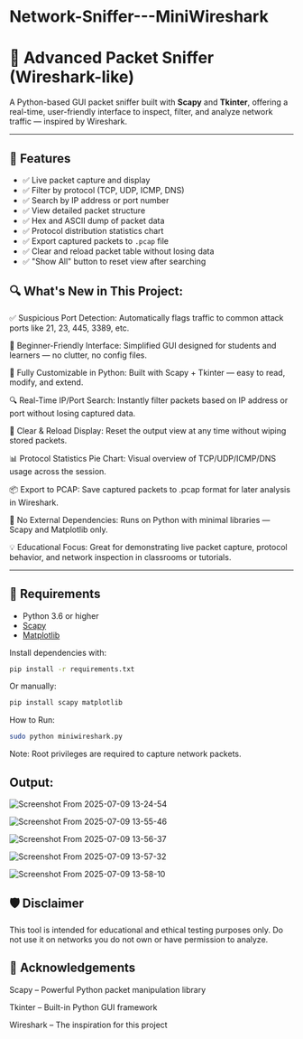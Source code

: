 # Network-Sniffer---MiniWireshark
# 🐍 Advanced Packet Sniffer (Wireshark-like)

A Python-based GUI packet sniffer built with **Scapy** and **Tkinter**, offering a real-time, user-friendly interface to inspect, filter, and analyze network traffic — inspired by Wireshark.

---

## 🚀 Features

- ✅ Live packet capture and display
- ✅ Filter by protocol (TCP, UDP, ICMP, DNS)
- ✅ Search by IP address or port number
- ✅ View detailed packet structure
- ✅ Hex and ASCII dump of packet data
- ✅ Protocol distribution statistics chart
- ✅ Export captured packets to `.pcap` file
- ✅ Clear and reload packet table without losing data
- ✅ "Show All" button to reset view after searching

## 🔍 What's New in This Project:

✅ Suspicious Port Detection: Automatically flags traffic to common attack ports like 21, 23, 445, 3389, etc.

🧠 Beginner-Friendly Interface: Simplified GUI designed for students and learners — no clutter, no config files.

🐍 Fully Customizable in Python: Built with Scapy + Tkinter — easy to read, modify, and extend.

🔍 Real-Time IP/Port Search: Instantly filter packets based on IP address or port without losing captured data.

🧹 Clear & Reload Display: Reset the output view at any time without wiping stored packets.

📊 Protocol Statistics Pie Chart: Visual overview of TCP/UDP/ICMP/DNS usage across the session.

📦 Export to PCAP: Save captured packets to .pcap format for later analysis in Wireshark.

🚀 No External Dependencies: Runs on Python with minimal libraries — Scapy and Matplotlib only.

💡 Educational Focus: Great for demonstrating live packet capture, protocol behavior, and network inspection in classrooms or tutorials.

---

## 🧰 Requirements

- Python 3.6 or higher
- [Scapy](https://scapy.net/)
- [Matplotlib](https://matplotlib.org/)

Install dependencies with:

```bash
pip install -r requirements.txt
```

Or manually:

```bash
pip install scapy matplotlib
```

 How to Run:

```bash
sudo python miniwireshark.py

```

Note: Root privileges are required to capture network packets.

## Output:


![Screenshot From 2025-07-09 13-24-54](https://github.com/user-attachments/assets/37fb67df-4353-4bf4-a027-bbcca4f6f43b)


![Screenshot From 2025-07-09 13-55-46](https://github.com/user-attachments/assets/29ee53a4-edd9-4a5d-9b97-282273d2f146)



![Screenshot From 2025-07-09 13-56-37](https://github.com/user-attachments/assets/8d9dbfd9-9598-47b3-b8af-3b82b66aaf54)


![Screenshot From 2025-07-09 13-57-32](https://github.com/user-attachments/assets/2ea7af7f-4911-4818-954f-a8abd293e0d6)



![Screenshot From 2025-07-09 13-58-10](https://github.com/user-attachments/assets/d455c485-fdb3-4b87-8da0-257fa6538295)



## 🛡️ Disclaimer

This tool is intended for educational and ethical testing purposes only. Do not use it on networks you do not own or have permission to analyze.

## 🙌 Acknowledgements

Scapy – Powerful Python packet manipulation library

Tkinter – Built-in Python GUI framework

Wireshark – The inspiration for this project
